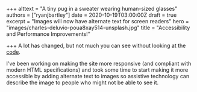 +++
alttext = "A tiny pug in a sweater wearing human-sized glasses"
authors = ["ryanjbartley"]
date = 2020-10-19T03:00:00Z
draft = true
excerpt = "Images will now have alternate text for screen readers"
hero = "images/charles-deluvio-poua8xay514-unsplash.jpg"
title = "Accessibility and Performance Improvements!"

+++
A lot has changed, but not much you can see without looking at the [code](https://GitHub.com/ryanjbartley/gphugo "gphugo GitHub repository").

I've been working on making the site more responsive (and compliant with modern HTML specifications) and took some time to start making it more accessible by adding alternate text to images so assistive technology can describe the image to people who might not be able to see it.